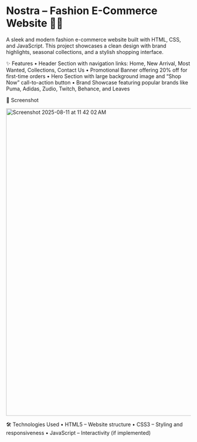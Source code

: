 # Nostra – Fashion E-Commerce Website 👗🛒

A sleek and modern fashion e-commerce website built with HTML, CSS, and JavaScript.
This project showcases a clean design with brand highlights, seasonal collections, and a stylish shopping interface.

✨ Features
	•	Header Section with navigation links: Home, New Arrival, Most Wanted, Collections, Contact Us
	•	Promotional Banner offering 20% off for first-time orders
	•	Hero Section with large background image and “Shop Now” call-to-action button
	•	Brand Showcase featuring popular brands like Puma, Adidas, Zudio, Twitch, Behance, and Leaves

 📸 Screenshot

<img width="1438" height="838" alt="Screenshot 2025-08-11 at 11 42 02 AM" src="https://github.com/user-attachments/assets/1b69cbaf-ddb2-48c2-a428-51862492f159" />

 🛠️ Technologies Used
	•	HTML5 – Website structure
	•	CSS3 – Styling and responsiveness
	•	JavaScript – Interactivity (if implemented)
